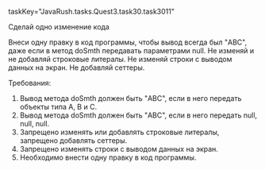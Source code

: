 taskKey="JavaRush.tasks.Quest3.task30.task3011"

Сделай одно изменение кода

Внеси одну правку в код программы, чтобы вывод всегда был "ABC", даже если в метод doSmth
передавать параметрами null.
Не изменяй и не добавляй строковые литералы. Не изменяй строки с выводом данных на экран.
Не добавляй сеттеры.


Требования:
1.	Вывод метода doSmth должен быть "ABC", если в него передать объекты типа A, B и C.
2.	Вывод метода doSmth должен быть "ABC", если в него передать null, null, null.
3.	Запрещено изменять или добавлять строковые литералы, запрещено добавлять сеттеры.
4.	Запрещено изменять строки с выводом данных на экран.
5.	Необходимо внести одну правку в код программы.


